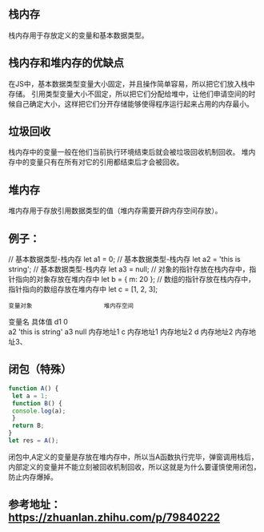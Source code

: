 ## 栈内存
栈内存用于存放定义的变量和基本数据类型。

## 栈内存和堆内存的优缺点
在JS中，基本数据类型变量大小固定，并且操作简单容易，所以把它们放入栈中存储。 引用类型变量大小不固定，所以把它们分配给堆中，让他们申请空间的时候自己确定大小，这样把它们分开存储能够使得程序运行起来占用的内存最小。

## 垃圾回收
栈内存中的变量一般在他们当前执行环境结束后就会被垃圾回收机制回收。
堆内存中的变量只有在所有对它的引用都结束后才会被回收。

## 堆内存
堆内存用于存放引用数据类型的值（堆内存需要开辟内存空间存放）。

## 例子：
// 基本数据类型-栈内存
let a1 = 0;
// 基本数据类型-栈内存
let a2 = 'this is string';
// 基本数据类型-栈内存
let a3 = null;
// 对象的指针存放在栈内存中，指针指向的对象存放在堆内存中
let b = { m: 20 };
// 数组的指针存放在栈内存中，指针指向的数组存放在堆内存中
let c = [1, 2, 3];

    变量对象                    堆内存空间
变量名      具体值
d1          0                   
a2         'this is string' 
a3          null                内存地址1
c           内存地址1           内存地址2
d           内存地址2           内存地址3、

## 闭包（特殊）
```javascript
function A() {
 let a = 1;
 function B() {
 console.log(a);
 }
 return B;
}
let res = A();
```
闭包中,A定义的变量是存放在堆内存中，所以当A函数执行完毕，弹窗调用栈后，内部定义的变量并不能立刻被回收机制回收，所以这就是为什么要谨慎使用闭包，防止内存爆掉。

## 参考地址：https://zhuanlan.zhihu.com/p/79840222